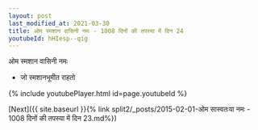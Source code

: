 ```yaml
---
layout: post
last_modified_at: 2021-03-30
title: ओम स्मशान वासिनी नमः - 1008 दिनों की तपस्या में दिन 24
youtubeId: hHIesp--qig
---
```

 
 
 ओम स्मशान वासिनी नमः  
 
 -  जो स्मशानभूमीत राहतो 
 
  
 
  
 
 
 
 
 
 


{% include youtubePlayer.html id=page.youtubeId %}
 
[Next]({{ site.baseurl }}{% link  split2/_posts/2015-02-01-ओम सास्वतःया नमः - 1008 दिनों की तपस्या में दिन 23.md%})
 
